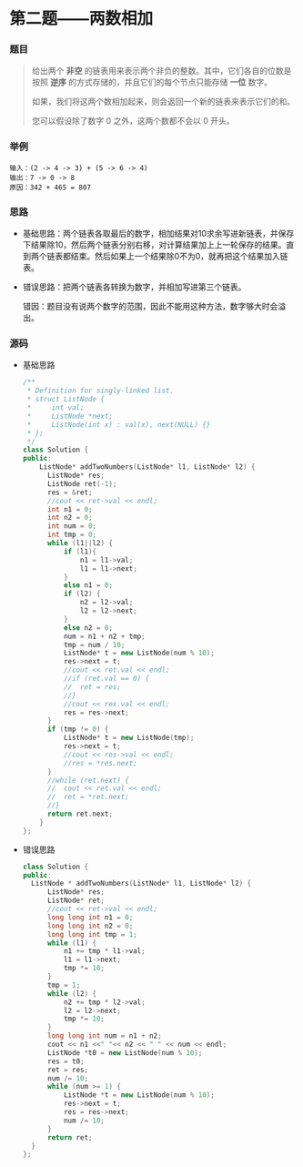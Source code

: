 # 第二题——两数相加

### 题目

> 给出两个 **非空** 的链表用来表示两个非负的整数。其中，它们各自的位数是按照 **逆序** 的方式存储的，并且它们的每个节点只能存储 **一位** 数字。
>
> 如果，我们将这两个数相加起来，则会返回一个新的链表来表示它们的和。
>
> 您可以假设除了数字 0 之外，这两个数都不会以 0 开头。

### 举例

```
输入：(2 -> 4 -> 3) + (5 -> 6 -> 4)
输出：7 -> 0 -> 8
原因：342 + 465 = 807
```

### 思路

* 基础思路：两个链表各取最后的数字，相加结果对10求余写进新链表，并保存下结果除10，然后两个链表分别右移，对计算结果加上上一轮保存的结果。直到两个链表都结束。然后如果上一个结果除0不为0，就再把这个结果加入链表。

* 错误思路：把两个链表各转换为数字，并相加写进第三个链表。

  错因：题目没有说两个数字的范围，因此不能用这种方法，数字够大时会溢出。


### 源码

* 基础思路

  ```c++
  /**
   * Definition for singly-linked list.
   * struct ListNode {
   *     int val;
   *     ListNode *next;
   *     ListNode(int x) : val(x), next(NULL) {}
   * };
   */
  class Solution {
  public:
      ListNode* addTwoNumbers(ListNode* l1, ListNode* l2) {
  		ListNode* res;
  		ListNode ret(-1);
  		res = &ret;
  		//cout << ret->val << endl;
  	    int n1 = 0;
  		int n2 = 0;
  		int num = 0;
  		int tmp = 0;
  		while (l1||l2) {
  			if (l1){
  				n1 = l1->val;
  				l1 = l1->next;
  			}
  			else n1 = 0;
  			if (l2) {
  				n2 = l2->val;
  				l2 = l2->next;
  			}
  			else n2 = 0;
  			num = n1 + n2 + tmp;
  			tmp = num / 10;
  			ListNode* t = new ListNode(num % 10);
  			res->next = t;
  			//cout << ret.val << endl;
  			//if (ret.val == 0) {
  			//	ret = res;
  			//}
  			//cout << res.val << endl;
  			res = res->next;
  		}
  		if (tmp != 0) {
  			ListNode* t = new ListNode(tmp);
  			res->next = t;
  			//cout << res->val << endl;
  			//res = *res.next;
  		}
  		//while (ret.next) {
  		//	cout << ret.val << endl;
  		//	ret = *ret.next;
  		//}
  		return ret.next;
      }
  };
  ```

* 错误思路

  ```c++
  class Solution {
  public:
  	ListNode * addTwoNumbers(ListNode* l1, ListNode* l2) {
  		ListNode* res;
  		ListNode* ret;
  		//cout << ret->val << endl;
  	    long long int n1 = 0;
  		long long int n2 = 0;
  		long long int tmp = 1;
  		while (l1) {
  			n1 += tmp * l1->val;
  			l1 = l1->next;
  			tmp *= 10;
  		}
  		tmp = 1;
  		while (l2) {
  			n2 += tmp * l2->val;
  			l2 = l2->next;
  			tmp *= 10;
  		}
  		long long int num = n1 + n2;
  		cout << n1 <<" "<< n2 << " " << num << endl;
  		ListNode *t0 = new ListNode(num % 10);
  		res = t0;
  		ret = res;
  		num /= 10;
  		while (num >= 1) {
  			ListNode *t = new ListNode(num % 10);
  			res->next = t;
  			res = res->next;
  			num /= 10;
  		}
  		return ret;
  	}
  };
  ```
